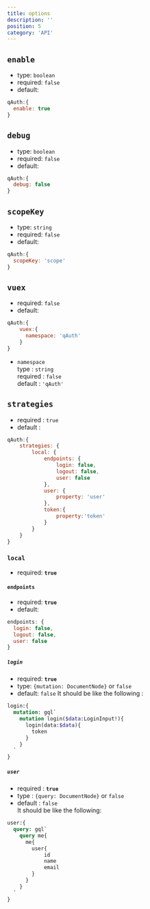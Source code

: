 ```yaml
---
title: options
description: ''
position: 5
category: 'API'
---
```


## `enable`

- type: `boolean`
- required: `false`
- default:

```js
qAuth:{
  enable: true
}
```  

## `debug`

- type: `boolean`  
- required: `false`  
- default:

```js
qAuth:{
  debug: false
}
```

## `scopeKey`

- type: `string`
- required: `false`
- default:

```js
qAuth:{
  scopeKey: 'scope'
}
```

## `vuex`

- required: `false`  
- default:
  
```js
qAuth:{
    vuex:{
      namespace: 'qAuth'
    }
}
```

- `namespace`  
    type : `string`  
    required : `false`  
    default : `'qAuth'`  

## `strategies`

- required : `true`  
- default :  

```js
qAuth:{
    strategies: {
        local: {
            endpoints: {
                login: false,
                logout: false,
                user: false
            },
            user: {
                property: 'user'
            },
            token:{
                property:'token'
            }
        }
    }
}
```

### `local`  

- required: **`true`**  

#### `endpoints`  

- required: **`true`**
- default:

```js
endpoints: {
  login: false,
  logout: false,
  user: false
}
```

##### `login`

- required: **`true`**
- type: `{mutation: DocumentNode}` or `false`
- default: `false`
It should be like the following :

```graphql
login:{
  mutation: gql`
    mutation login($data:LoginInput!){
      login(data:$data){
        token
      }
    }
  `
}
```

##### `user`

- required : **`true`**  
- type : `{query: DocumentNode}` or `false`  
- default : `false`  
It should be like the following:

```graphql
user:{
  query: gql`
    query me{
      me{
        user{
            id
            name
            email
        }
      }
    }
  `
}
``` 

